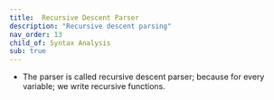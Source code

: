 ```yaml
---
title:  Recursive Descent Parser
description: "Recursive descent parsing"
nav_order: 13
child_of: Syntax Analysis
sub: true
---
```


- The parser is called recursive descent parser; because for every variable; we write recursive functions.